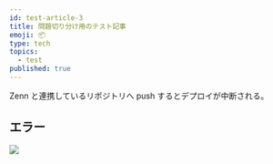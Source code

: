 ```yaml
---
id: test-article-3
title: 問題切り分け用のテスト記事
emoji: 📦
type: tech
topics:
  - test
published: true
---
```


Zenn と連携しているリポジトリへ push するとデプロイが中断される。

## エラー

![](https://images.microcms-assets.io/assets/1fff6177c5c74aac8d5158dc17492c92/c5f6a3162860436d9e481d689dbba334/Untitled.png?auto=compress%2Cformat)
